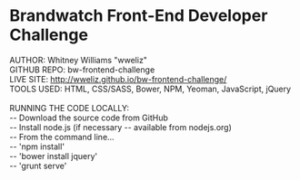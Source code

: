 Brandwatch Front-End Developer Challenge
========================================

AUTHOR: Whitney Williams "wweliz" <br>
GITHUB REPO: bw-frontend-challenge <br>
LIVE SITE: http://wweliz.github.io/bw-frontend-challenge/ <br>
TOOLS USED: HTML, CSS/SASS, Bower, NPM, Yeoman, JavaScript, jQuery <br>
<br>
RUNNING THE CODE LOCALLY: <br>
-- Download the source code from GitHub <br>
-- Install node.js (if necessary -- available from nodejs.org) <br>
-- From the command line... <br>
   -- 'npm install' <br>
   -- 'bower install jquery' <br>
   -- 'grunt serve' <br>
   
